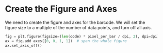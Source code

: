 # Create the Figure and Axes

We need to create the figure and axes for the barcode. We will set the figure size to a multiple of the number of data points, and turn off all axis.

```python
fig = plt.figure(figsize=(len(code) * pixel_per_bar / dpi, 2), dpi=dpi)
ax = fig.add_axes([0, 0, 1, 1])  # span the whole figure
ax.set_axis_off()
```
